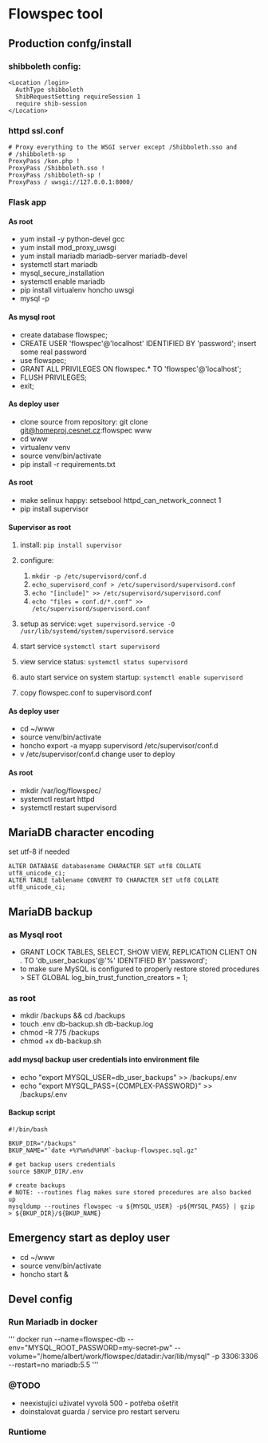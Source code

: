 # Flowspec tool

## Production confg/install

### shibboleth config:
```
<Location /login>
  AuthType shibboleth
  ShibRequestSetting requireSession 1
  require shib-session
</Location>

```

### httpd ssl.conf

```
# Proxy everything to the WSGI server except /Shibboleth.sso and
# /shibboleth-sp
ProxyPass /kon.php !
ProxyPass /Shibboleth.sso !
ProxyPass /shibboleth-sp !
ProxyPass / uwsgi://127.0.0.1:8000/
```

### Flask app

#### As root
* yum install -y python-devel gcc
* yum install mod_proxy_uwsgi   
* yum install mariadb mariadb-server mariadb-devel
* systemctl start mariadb
* mysql_secure_installation
* systemctl enable mariadb
* pip install virtualenv honcho uwsgi
* mysql -p

#### As mysql root
* create database flowspec;
* CREATE USER 'flowspec'@'localhost' IDENTIFIED BY 'password'; insert some real password
* use flowspec;
* GRANT ALL PRIVILEGES ON flowspec.* TO 'flowspec'@'localhost';
* FLUSH PRIVILEGES;
* exit;

#### As deploy user

* clone source from repository: git clone git@homeproj.cesnet.cz:flowspec www
* cd www
* virtualenv venv
* source venv/bin/activate
* pip install -r requirements.txt

#### As root
* make selinux happy: setsebool httpd_can_network_connect 1 
* pip install supervisor

#### Supervisor as root
1. install:
   `pip install supervisor`
2. configure:
   1. `mkdir -p /etc/supervisord/conf.d`
   2. `echo_supervisord_conf > /etc/supervisord/supervisord.conf`
   3. `echo "[include]" >> /etc/supervisord/supervisord.conf`
   4. `echo "files = conf.d/*.conf" >> /etc/supervisord/supervisord.conf`
   
   
3. setup as service:
   `wget supervisord.service -O /usr/lib/systemd/system/supervisord.service`
4. start service
   `systemctl start supervisord`
5. view service status:
   `systemctl status supervisord`
6. auto start service on system startup: 
   `systemctl enable supervisord`
7. copy flowspec.conf to supervisord.conf

#### As deploy user

* cd ~/www
* source venv/bin/activate
* honcho export -a myapp supervisord /etc/supervisor/conf.d
* v /etc/supervisor/conf.d change user to deploy


#### As root
* mkdir /var/log/flowspec/
* systemctl restart httpd
* systemctl restart supervisord

## MariaDB character encoding
set utf-8 if needed
```
ALTER DATABASE databasename CHARACTER SET utf8 COLLATE utf8_unicode_ci;
ALTER TABLE tablename CONVERT TO CHARACTER SET utf8 COLLATE utf8_unicode_ci;
```

## MariaDB backup

### as Mysql root
* GRANT LOCK TABLES, SELECT, SHOW VIEW, REPLICATION CLIENT ON *.* TO 'db_user_backups'@'%' IDENTIFIED BY 'password';
* to make sure MySQL is configured to properly restore stored procedures > SET GLOBAL log_bin_trust_function_creators = 1;

### as root
* mkdir /backups && cd /backups
* touch .env db-backup.sh db-backup.log
* chmod -R 775 /backups
* chmod +x db-backup.sh

#### add mysql backup user credentials into environment file
* echo "export MYSQL_USER=db_user_backups" >> /backups/.env
* echo "export MYSQL_PASS={COMPLEX-PASSWORD}" >> /backups/.env

#### Backup script
```
#!/bin/bash

BKUP_DIR="/backups"
BKUP_NAME="`date +%Y%m%d%H%M`-backup-flowspec.sql.gz"

# get backup users credentials
source $BKUP_DIR/.env

# create backups
# NOTE: --routines flag makes sure stored procedures are also backed up
mysqldump --routines flowspec -u ${MYSQL_USER} -p${MYSQL_PASS} | gzip > ${BKUP_DIR}/${BKUP_NAME}

```



## Emergency start as deploy user
* cd ~/www
* source venv/bin/activate
* honcho start &


## Devel config

### Run Mariadb in docker

'''
docker run --name=flowspec-db --env="MYSQL_ROOT_PASSWORD=my-secret-pw"  --volume="/home/albert/work/flowspec/datadir:/var/lib/mysql" -p 3306:3306 --restart=no mariadb:5.5 
'''

### @TODO

- neexistující uživatel vyvolá 500 - potřeba ošetřit 
- doinstalovat guarda / service pro restart serveru


### Runtiome
